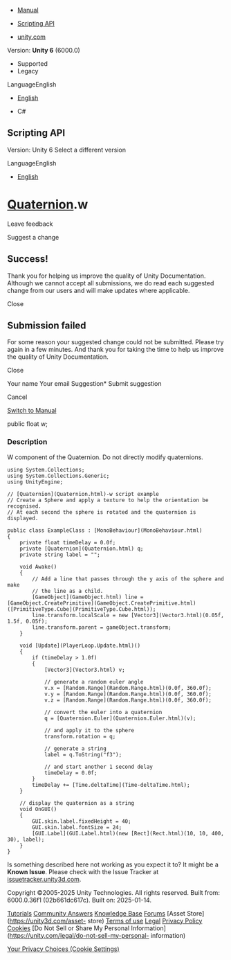[ ]()

  * [Manual](../Manual/index.html)
  * [Scripting API](../ScriptReference/index.html)

  * [unity.com](https://unity.com/)

Version: **Unity 6** (6000.0)

  * Supported
  * Legacy

LanguageEnglish

  * [English]()

  * C#

[ ](https://docs.unity3d.com)

## Scripting API

Version: Unity 6 Select a different version

LanguageEnglish

  * [English]()

#  [Quaternion](Quaternion.html).w

Leave feedback

Suggest a change

## Success!

Thank you for helping us improve the quality of Unity Documentation. Although
we cannot accept all submissions, we do read each suggested change from our
users and will make updates where applicable.

Close

## Submission failed

For some reason your suggested change could not be submitted. Please <a>try
again</a> in a few minutes. And thank you for taking the time to help us
improve the quality of Unity Documentation.

Close

Your name Your email Suggestion* Submit suggestion

Cancel

[Switch to Manual](../Manual/class-Quaternion.html "Go to Quaternion Component
in the Manual")

public float w;

### Description

W component of the Quaternion. Do not directly modify quaternions.

    
    
    using System.Collections;
    using System.Collections.Generic;
    using UnityEngine;  
      
    // [Quaternion](Quaternion.html)-w script example
    // Create a Sphere and apply a texture to help the orientation be recognised.
    // At each second the sphere is rotated and the quaternion is displayed.  
      
    public class ExampleClass : [MonoBehaviour](MonoBehaviour.html)
    {
        private float timeDelay = 0.0f;
        private [Quaternion](Quaternion.html) q;
        private string label = "";  
      
        void Awake()
        {
            // Add a line that passes through the y axis of the sphere and make
            // the line as a child.
            [GameObject](GameObject.html) line = [GameObject.CreatePrimitive](GameObject.CreatePrimitive.html)([PrimitiveType.Cube](PrimitiveType.Cube.html));
            line.transform.localScale = new [Vector3](Vector3.html)(0.05f, 1.5f, 0.05f);
            line.transform.parent = gameObject.transform;
        }  
      
        void [Update](PlayerLoop.Update.html)()
        {
            if (timeDelay > 1.0f)
            {
                [Vector3](Vector3.html) v;  
      
                // generate a random euler angle
                v.x = [Random.Range](Random.Range.html)(0.0f, 360.0f);
                v.y = [Random.Range](Random.Range.html)(0.0f, 360.0f);
                v.z = [Random.Range](Random.Range.html)(0.0f, 360.0f);  
      
                // convert the euler into a quaternion
                q = [Quaternion.Euler](Quaternion.Euler.html)(v);  
      
                // and apply it to the sphere
                transform.rotation = q;  
      
                // generate a string
                label = q.ToString("f3");  
      
                // and start another 1 second delay
                timeDelay = 0.0f;
            }
            timeDelay += [Time.deltaTime](Time-deltaTime.html);
        }  
      
        // display the quaternion as a string
        void OnGUI()
        {
            GUI.skin.label.fixedHeight = 40;
            GUI.skin.label.fontSize = 24;
            [GUI.Label](GUI.Label.html)(new [Rect](Rect.html)(10, 10, 400, 30), label);
        }
    }
    

Is something described here not working as you expect it to? It might be a
**Known Issue**. Please check with the Issue Tracker at
[issuetracker.unity3d.com](https://issuetracker.unity3d.com).

Copyright ©2005-2025 Unity Technologies. All rights reserved. Built from:
6000.0.36f1 (02b661dc617c). Built on: 2025-01-14.

[Tutorials](https://unity3d.com/learn) [Community
Answers](https://answers.unity3d.com) [Knowledge
Base](https://support.unity3d.com/hc/en-us)
[Forums](https://forum.unity3d.com) [Asset Store](https://unity3d.com/asset-
store) [Terms of use](https://docs.unity3d.com/Manual/TermsOfUse.html)
[Legal](https://unity.com/legal) [Privacy
Policy](https://unity.com/legal/privacy-policy)
[Cookies](https://unity.com/legal/cookie-policy) [Do Not Sell or Share My
Personal Information](https://unity.com/legal/do-not-sell-my-personal-
information)

[Your Privacy Choices (Cookie Settings)](javascript:void\(0\);)


